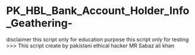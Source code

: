 # PK_HBL_Bank_Account_Holder_Info_Geathering-
disclaimer this script  only for education purpose this script only for testing >>> This script create by pakistani ethical hacker  MR Sabaz ali khan 
